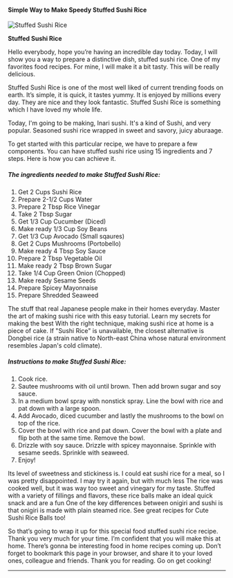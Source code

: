             

#### Simple Way to Make Speedy Stuffed Sushi Rice

![Stuffed Sushi Rice](https://img-global.cpcdn.com/recipes/337ab889ae0eee17/751x532cq70/stuffed-sushi-rice-recipe-main-photo.jpg)

**Stuffed Sushi Rice**

Hello everybody, hope you’re having an incredible day today. Today, I will show you a way to prepare a distinctive dish, stuffed sushi rice. One of my favorites food recipes. For mine, I will make it a bit tasty. This will be really delicious.

Stuffed Sushi Rice is one of the most well liked of current trending foods on earth. It’s simple, it is quick, it tastes yummy. It is enjoyed by millions every day. They are nice and they look fantastic. Stuffed Sushi Rice is something which I have loved my whole life.

Today, I'm going to be making, Inari sushi. It's a kind of Sushi, and very popular. Seasoned sushi rice wrapped in sweet and savory, juicy aburaage.

To get started with this particular recipe, we have to prepare a few components. You can have stuffed sushi rice using 15 ingredients and 7 steps. Here is how you can achieve it.

##### The ingredients needed to make Stuffed Sushi Rice:

1.  Get 2 Cups Sushi Rice
2.  Prepare 2-1/2 Cups Water
3.  Prepare 2 Tbsp Rice Vinegar
4.  Take 2 Tbsp Sugar
5.  Get 1/3 Cup Cucumber (Diced)
6.  Make ready 1/3 Cup Soy Beans
7.  Get 1/3 Cup Avocado (Small sqaures)
8.  Get 2 Cups Mushrooms (Portobello)
9.  Make ready 4 Tbsp Soy Sauce
10.  Prepare 2 Tbsp Vegetable Oil
11.  Make ready 2 Tbsp Brown Sugar
12.  Take 1/4 Cup Green Onion (Chopped)
13.  Make ready Sesame Seeds
14.  Prepare Spicey Mayonnaise
15.  Prepare Shredded Seaweed

The stuff that real Japanese people make in their homes everyday. Master the art of making sushi rice with this easy tutorial. Learn my secrets for making the best With the right technique, making sushi rice at home is a piece of cake. If "Sushi Rice" is unavailable, the closest alternative is Dongbei rice (a strain native to North-east China whose natural environment resembles Japan's cold climate).

##### Instructions to make Stuffed Sushi Rice:

1.  Cook rice.
2.  Sautee mushrooms with oil until brown. Then add brown sugar and soy sauce.
3.  In a medium bowl spray with nonstick spray. Line the bowl with rice and pat down with a large spoon.
4.  Add Avocado, diced cucumber and lastly the mushrooms to the bowl on top of the rice.
5.  Cover the bowl with rice and pat down. Cover the bowl with a plate and flip both at the same time. Remove the bowl.
6.  Drizzle with soy sauce. Drizzle with spicey mayonnaise. Sprinkle with sesame seeds. Sprinkle with seaweed.
7.  Enjoy!

Its level of sweetness and stickiness is. I could eat sushi rice for a meal, so I was pretty disappointed. I may try it again, but with much less The rice was cooked well, but it was way too sweet and vinegary for my taste. Stuffed with a variety of fillings and flavors, these rice balls make an ideal quick snack and are a fun One of the key differences between onigiri and sushi is that onigiri is made with plain steamed rice. See great recipes for Cute Sushi Rice Balls too!

So that’s going to wrap it up for this special food stuffed sushi rice recipe. Thank you very much for your time. I’m confident that you will make this at home. There’s gonna be interesting food in home recipes coming up. Don’t forget to bookmark this page in your browser, and share it to your loved ones, colleague and friends. Thank you for reading. Go on get cooking!

* * *